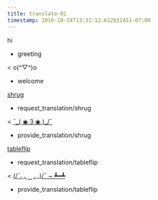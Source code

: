 ```yaml
---
title: translate-01
timestamp: 2016-10-14T13:31:12.612631451-07:00
---
```


hi
* greeting

< o(^▽^)o
* welcome

[shrug](emoticon)
* request_translation/shrug

< [¯\_( ◉ 3 ◉ )_/¯](emoticon)
* provide_translation/shrug

[tableflip](emoticon)
* request_translation/tableflip

< [(/¯◡ ‿ ◡)/¯ ~ ┻━┻](emoticon)
* provide_translation/tableflip

